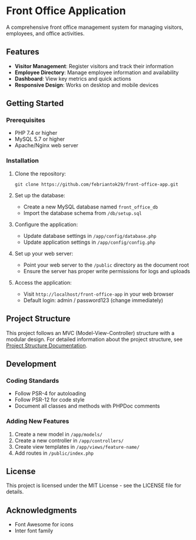 # Front Office Application

A comprehensive front office management system for managing visitors, employees, and office activities.

## Features

- **Visitor Management**: Register visitors and track their information
- **Employee Directory**: Manage employee information and availability
- **Dashboard**: View key metrics and quick actions
- **Responsive Design**: Works on desktop and mobile devices

## Getting Started

### Prerequisites

- PHP 7.4 or higher
- MySQL 5.7 or higher
- Apache/Nginx web server

### Installation

1. Clone the repository:
   ```
   git clone https://github.com/febriantok29/front-office-app.git
   ```

2. Set up the database:
   - Create a new MySQL database named `front_office_db`
   - Import the database schema from `/db/setup.sql`

3. Configure the application:
   - Update database settings in `/app/config/database.php`
   - Update application settings in `/app/config/config.php`

4. Set up your web server:
   - Point your web server to the `/public` directory as the document root
   - Ensure the server has proper write permissions for logs and uploads

5. Access the application:
   - Visit `http://localhost/front-office-app` in your web browser
   - Default login: admin / password123 (change immediately)

## Project Structure

This project follows an MVC (Model-View-Controller) structure with a modular design. For detailed information about the project structure, see [Project Structure Documentation](docs/project-structure.md).

## Development

### Coding Standards

- Follow PSR-4 for autoloading
- Follow PSR-12 for code style
- Document all classes and methods with PHPDoc comments

### Adding New Features

1. Create a new model in `/app/models/`
2. Create a new controller in `/app/controllers/`
3. Create view templates in `/app/views/feature-name/`
4. Add routes in `/public/index.php`

## License

This project is licensed under the MIT License - see the LICENSE file for details.

## Acknowledgments

- Font Awesome for icons
- Inter font family